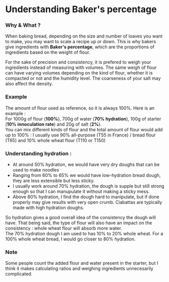# Understanding Baker's percentage

### Why & What ?
When baking bread, depending on the size and number of loaves you want to make, you may want to scale a recipe up or down. This is why bakers give ingredients with __Baker's percentage__, which are the proportions of ingredients based on the weight of flour.

For the sake of precision and consistency, it is prefered to weigh your ingredients instead of measuring with volumes. The same weigh of flour can have varying volumes depending on the kind of flour, whether it is compacted or not and the humidity level. The coarseness of your salt may also affect the density.

### Example 
The amount of flour used as reference, so it is always 100%. Here is an example :  
For 1000g of flour (__100%__), 700g of water (__70% hydration__), 100g of starter (__10% innoculation rate__) and 20g of salt (__2%__).  
You can mix different kinds of flour and the total amount of flour would add up to 100% :
I usually use 90% all-purpose (T55 in France) / bread flour (T65) and 10% whole wheat flour (T110 or T150)

### Understanding hydration :
- At around 50% hydration, we would have very dry doughs that can be used to make noodles
- Ranging from 60% to 65% we would have low-hydration bread dough, they are less extensible but less sticky.
- I usually work around 70% hydration, the dough is supple but still strong enough so that I can manupulate it without making a sticky mess.
- Above 80% hydration, I find the dough hard to manipulate, but if done properly may give results with very open crumb. Ciabattas are typically made with high hydration doughs.

So hydration gives a good overall idea of the consistency the dough will have.
That being said, the type of flour will also have an impact on the consistency : whole wheat flour will absorb more water.  
The 70% hydration dough I am used to has 10% to 20% whole wheat.
For a 100% whole wheat bread, I would go closer to 80% hydration.

### Note
Some people count the added flour and water present in the starter, but I think it makes calculating ratios and weighing ingredients unnecesarily complicated.